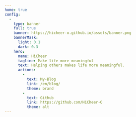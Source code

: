 ```yaml
---
home: true
config:
  -
    type: banner
    full: true
    banner: https://hicheer-o.github.io/assets/banner.png
    bannerMask:
      light: 0.1
      dark: 0.3
    hero:
      name: HiCheer
      tagline: Make life more meaningful
      text: Helping others makes life more meaningful.
      actions:
        -
          text: My-Blog
          link: /en/blog/
          theme: brand
        -
          text: Github
          link: https://github.com/HiCheer-O
          theme: alt
---
```

